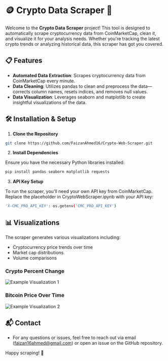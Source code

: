 # 🪙 Crypto Data Scraper 🚀

Welcome to the **Crypto Data Scraper** project! This tool is designed to automatically scrape cryptocurrency data from CoinMarketCap, clean it, and visualize it for your analysis needs. Whether you're tracking the latest crypto trends or analyzing historical data, this scraper has got you covered.

## 📋 Features

- **Automated Data Extraction**: Scrapes cryptocurrency data from CoinMarketCap every minute.
- **Data Cleaning**: Utilizes pandas to clean and preprocess the data—corrects column names, resets indices, and removes null values.
- **Data Visualization**: Leverages seaborn and matplotlib to create insightful visualizations of the data.

## 🛠️ Installation & Setup

   1. **Clone the Repository**

   ```bash
   git clone https://github.com/FaizanAhmed16/Crypto-Web-Scraper.git
   ```

   2. **Install Dependencies**

  Ensure you have the necessary Python libraries installed:
  ```bash
  pip install pandas seaborn matplotlib requests
   ```
   3. **API Key Setup**

   To run the scraper, you'll need your own API key from CoinMarketCap. Replace the placeholder in CryptoWebScraper.ipynb with your API key:
   ```bash
   'X-CMC_PRO_API_KEY': os.getenv('CMC_PRO_API_KEY')
   ```

## 📊 Visualizations

The scraper generates various visualizations including:

- Cryptocurrency price trends over time
- Market cap distributions
- Volume comparisons

### Crypto Percent Change
![Example Visualization 1](https://github.com/FaizanAhmed16/Crypto-Web-Scraper/blob/main/Percent%20Change%20Crypto.JPG)

### Bitcoin Price Over Time
![Example Visualization 2](https://github.com/yourusername/yourrepository/blob/main/images/visualization2.png)

## 📬 Contact

- For any questions or issues, feel free to reach out via email (faizan16ahmed@gmail.com) or open an issue on the GitHub repository.

Happy scraping! 🥳
